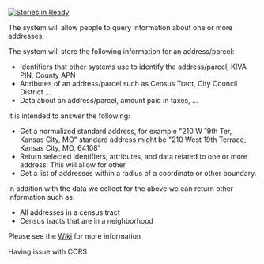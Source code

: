 [![Stories in Ready](https://badge.waffle.io/codeforkansascity/address-api.png?label=ready&title=Ready)](https://waffle.io/codeforkansascity/address-api)

The system will allow people to query information about one or more addresses.

The system will store the following information for an address/parcel:

* Identifiers that other systems use to identify the address/parcel, KIVA PIN, County APN
* Attributes of an address/parcel such as Census Tract, City Council District ...
* Data about an address/parcel, amount paid in taxes, ...

It is intended to answer the following:

* Get a normalized standard address, for example "210 W 19th Ter, Kansas City, MO" 
standard address might be 
"210 West 19th Terrace, Kansas City, MO, 64108"
* Return selected identifiers, attributes, and data related to one or more address.
This will allow for other 
* Get a list of addresses within a radius of a coordinate or other boundary.


In addition with the data we collect for the above we can return other information such as:

* All addresses in a census tract
* Census tracts that are in a neighborhood


Please see the [Wiki](https://github.com/codeforkansascity/address-api/wiki) for more information

Having issue with CORS
